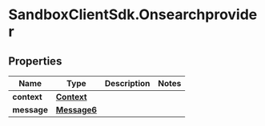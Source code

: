 # SandboxClientSdk.Onsearchprovider

## Properties
Name | Type | Description | Notes
------------ | ------------- | ------------- | -------------
**context** | [**Context**](Context.md) |  | 
**message** | [**Message6**](Message6.md) |  | 
